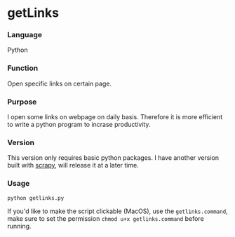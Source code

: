 # getLinks #

### Language ###
Python

### Function ###
Open specific links on certain page. 

### Purpose ###
I open some links on webpage on daily basis. Therefore it is more efficient to write a python program to incrase productivity. 

### Version ###
This version only requires basic python packages. I have another version built with [scrapy](https://scrapy.org/), will release it at a later time.

### Usage ###
`python getlinks.py`

If you'd like to make the script clickable (MacOS), use the `getlinks.command`, make sure to set the permission `chmod u+x getlinks.command` before running.